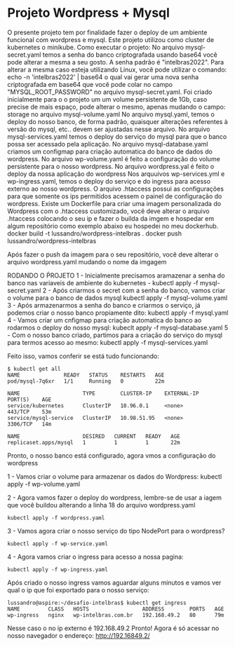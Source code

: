 # Projeto Wordpress + Mysql
O presente projeto tem por finalidade fazer o deploy de um ambiente funcional com wordpress e mysql.
Este projeto utilizou como cluster de kubernetes o minikube.
Como executar o projeto:
No arquivo mysql-secret.yaml temos a senha do banco criptografada usando base64 você pode alterar a mesma a seu gosto. 
A senha padrão é "intelbras2022". Para alterar  a mesma caso esteja utilizando Linux, você pode utilizar o comando: echo -n 'intelbras2022' | base64
o qual vai gerar uma nova senha criptografada em base64 que você pode colar no campo  "MYSQL_ROOT_PASSWORD" no arquivo mysql-secret.yaml.
Foi criado inicialmente para o o projeto um um volume persistente de 1Gb, caso precise de mais espaço, pode alterar o mesmo, apenas mudando o campo: storage no arquivo mysql-volume.yaml
No arquivo mysql.yaml, temos o deploy do nosso banco, de forma padrão, quaisquer alterações referentes à versão do mysql, etc.. devem ser ajustadas nesse arquivo.
No arquivo mysql-services.yaml temos o deploy do serviço do mysql para que o banco possa ser acessado pela aplicação.
No arquivo mysql-database.yaml criamos um configmap para criação automatica do banco de dados do wordpress.
No arquivo wp-volume.yaml é feito a configuração do volume persistente para o nosso wordpress.
No arquivo wordpress.yal é feito o deploy da nossa aplicação do wordpress
Nos arquuivos wp-services.yml e wp-ingress.yaml, temos o deploy do serviço e do ingress para acesso externo ao nosso wordpress.
O arquivo .htaccess possui as configurações para que somente os ips permitidos acessem o painel de configuração do wordpress. 
Existe um Dockerfile para criar uma imagem personalizada do Wordpress com o .htaccess customizado, você deve alterar o arquivo .htaccess colocando o seu ip
e fazer o builda da imgem e hospedar em algum repositório como exemplo abaixo eu hospedei no meu dockerhub.
    docker build -t lussandro/wordpress-intelbras .
    docker push lussandro/wordpress-intelbras

Após fazer o push da imagem para o seu repositório, você deve alterar o arquivo wordpress.yaml mudando o nome da imgagem

RODANDO O ṔROJETO
1 - Inicialmente precisamos aramazenar a senha do banco nas variaveis de ambiente do kubernetes - 
    kubectl apply -f mysql-secret.yaml
2 - Após criarmos o secret com a senha do banco, vamos criar o volume para o banco de dados mysql
    kubectl apply -f mysql-volume.yaml
3 - Após armazenarmos a senha do banco e criarmos o serviço, já podemos criar o nosso banco propiamente dito:
    kubectl apply -f mysql.yaml
4 - Vamos criar um cnfigmap para criação automatica do banco ao rodarmos o deploy do nosso mysql:
    kubeclt apply -f mysql-database.yaml
5 - Com o nosso banco criado, partimos para a criação do serviço do mysql para termos acesso ao mesmo:
    kubectl apply -f mysql-services.yaml

Feito isso, vamos conferir se está tudo funcionando:

    $ kubectl get all
    NAME              READY   STATUS    RESTARTS   AGE
    pod/mysql-7q6xr   1/1     Running   0          22m

    NAME                    TYPE        CLUSTER-IP    EXTERNAL-IP   PORT(S)    AGE
    service/kubernetes      ClusterIP   10.96.0.1     <none>        443/TCP    53m
    service/mysql-service   ClusterIP   10.98.51.95   <none>        3306/TCP   14m

    NAME                    DESIRED   CURRENT   READY   AGE
    replicaset.apps/mysql   1         1         1       22m

Pronto, o nosso banco está configurado, agora vmos a configuração do wordpress

1 - Vamos criar o volume para armazenar os dados do Wordpress:
    kubectl apply -f wp-volume.yaml

2 - Agora vamos fazer o deploy do wordpress, lembre-se de usar a iagem que você buildou alterando a linha 18 do arquivo wordpress.yaml
    
    kubectl apply -f wordpress.yaml

3 - Vamos agora criar o nosso serviço do tipo NodePort para o wordpress?
    
    kubectl apply -f wp-service.yaml

4 - Agora vamos criar o ingress para acesso a nossa pagina:

    kubectl apply -f wp-ingress.yaml

Após criado o nosso ingress vamos aguardar alguns minutos e vamos ver qual o ip que foi exportado para o nosso serviço:

    lussandro@aspire:~/desafio-intelbras$ kubectl get ingress
    NAME         CLASS   HOSTS                 ADDRESS        PORTS   AGE
    wp-ingress   nginx   wp-intelbras.com.br   192.168.49.2   80      79m

Nesse caso o no ip externo é 192.168.49.2
Pronto! Agora é só acessar no nosso navegador o endereço:
    http://192.16849.2/


